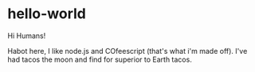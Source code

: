 # hello-world

Hi Humans!

Habot here, I like node.js and COfeescript (that's what i'm made off).
I've had tacos the moon and find for superior to Earth tacos.
